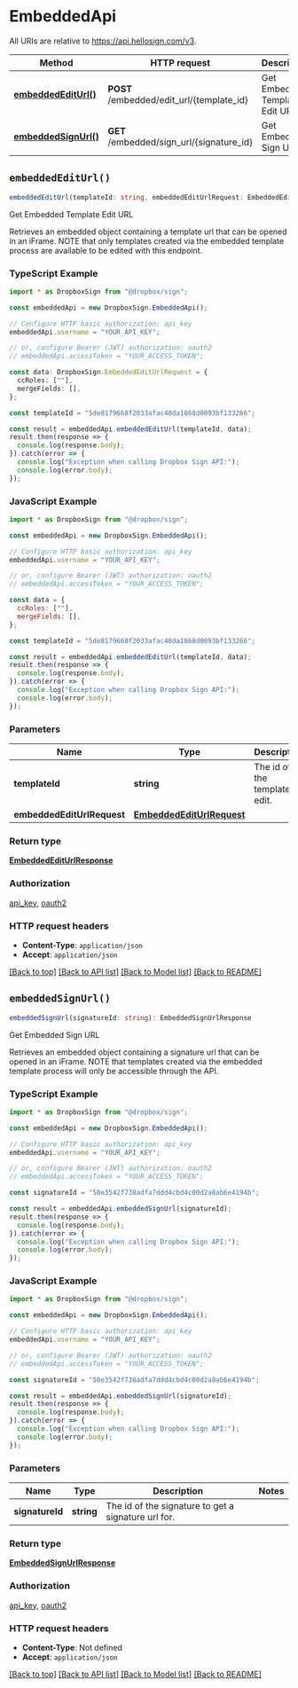 # EmbeddedApi

All URIs are relative to https://api.hellosign.com/v3.

| Method | HTTP request | Description |
| ------------- | ------------- | ------------- |
| [**embeddedEditUrl()**](EmbeddedApi.md#embeddedEditUrl) | **POST** /embedded/edit_url/{template_id} | Get Embedded Template Edit URL |
| [**embeddedSignUrl()**](EmbeddedApi.md#embeddedSignUrl) | **GET** /embedded/sign_url/{signature_id} | Get Embedded Sign URL |


## `embeddedEditUrl()`

```typescript
embeddedEditUrl(templateId: string, embeddedEditUrlRequest: EmbeddedEditUrlRequest): EmbeddedEditUrlResponse
```

Get Embedded Template Edit URL

Retrieves an embedded object containing a template url that can be opened in an iFrame. NOTE that only templates created via the embedded template process are available to be edited with this endpoint.

### TypeScript Example

```typescript
import * as DropboxSign from "@dropbox/sign";

const embeddedApi = new DropboxSign.EmbeddedApi();

// Configure HTTP basic authorization: api_key
embeddedApi.username = "YOUR_API_KEY";

// or, configure Bearer (JWT) authorization: oauth2
// embeddedApi.accessToken = "YOUR_ACCESS_TOKEN";

const data: DropboxSign.EmbeddedEditUrlRequest = {
  ccRoles: [""],
  mergeFields: [],
};

const templateId = "5de8179668f2033afac48da1868d0093bf133266";

const result = embeddedApi.embeddedEditUrl(templateId, data);
result.then(response => {
  console.log(response.body);
}).catch(error => {
  console.log("Exception when calling Dropbox Sign API:");
  console.log(error.body);
});

```

### JavaScript Example

```javascript
import * as DropboxSign from "@dropbox/sign";

const embeddedApi = new DropboxSign.EmbeddedApi();

// Configure HTTP basic authorization: api_key
embeddedApi.username = "YOUR_API_KEY";

// or, configure Bearer (JWT) authorization: oauth2
// embeddedApi.accessToken = "YOUR_ACCESS_TOKEN";

const data = {
  ccRoles: [""],
  mergeFields: [],
};

const templateId = "5de8179668f2033afac48da1868d0093bf133266";

const result = embeddedApi.embeddedEditUrl(templateId, data);
result.then(response => {
  console.log(response.body);
}).catch(error => {
  console.log("Exception when calling Dropbox Sign API:");
  console.log(error.body);
});

```

### Parameters

|Name | Type | Description  | Notes |
| ------------- | ------------- | ------------- | ------------- |
| **templateId** | **string**| The id of the template to edit. | |
| **embeddedEditUrlRequest** | [**EmbeddedEditUrlRequest**](../model/EmbeddedEditUrlRequest.md)|  | |

### Return type

[**EmbeddedEditUrlResponse**](../model/EmbeddedEditUrlResponse.md)

### Authorization

[api_key](../../README.md#api_key), [oauth2](../../README.md#oauth2)

### HTTP request headers

- **Content-Type**: `application/json`
- **Accept**: `application/json`

[[Back to top]](#) [[Back to API list]](../../README.md#endpoints)
[[Back to Model list]](../../README.md#models)
[[Back to README]](../../README.md)

## `embeddedSignUrl()`

```typescript
embeddedSignUrl(signatureId: string): EmbeddedSignUrlResponse
```

Get Embedded Sign URL

Retrieves an embedded object containing a signature url that can be opened in an iFrame. NOTE that templates created via the embedded template process will only be accessible through the API.

### TypeScript Example

```typescript
import * as DropboxSign from "@dropbox/sign";

const embeddedApi = new DropboxSign.EmbeddedApi();

// Configure HTTP basic authorization: api_key
embeddedApi.username = "YOUR_API_KEY";

// or, configure Bearer (JWT) authorization: oauth2
// embeddedApi.accessToken = "YOUR_ACCESS_TOKEN";

const signatureId = "50e3542f738adfa7ddd4cbd4c00d2a8ab6e4194b";

const result = embeddedApi.embeddedSignUrl(signatureId);
result.then(response => {
  console.log(response.body);
}).catch(error => {
  console.log("Exception when calling Dropbox Sign API:");
  console.log(error.body);
});

```

### JavaScript Example

```javascript
import * as DropboxSign from "@dropbox/sign";

const embeddedApi = new DropboxSign.EmbeddedApi();

// Configure HTTP basic authorization: api_key
embeddedApi.username = "YOUR_API_KEY";

// or, configure Bearer (JWT) authorization: oauth2
// embeddedApi.accessToken = "YOUR_ACCESS_TOKEN";

const signatureId = "50e3542f738adfa7ddd4cbd4c00d2a8ab6e4194b";

const result = embeddedApi.embeddedSignUrl(signatureId);
result.then(response => {
  console.log(response.body);
}).catch(error => {
  console.log("Exception when calling Dropbox Sign API:");
  console.log(error.body);
});

```

### Parameters

|Name | Type | Description  | Notes |
| ------------- | ------------- | ------------- | ------------- |
| **signatureId** | **string**| The id of the signature to get a signature url for. | |

### Return type

[**EmbeddedSignUrlResponse**](../model/EmbeddedSignUrlResponse.md)

### Authorization

[api_key](../../README.md#api_key), [oauth2](../../README.md#oauth2)

### HTTP request headers

- **Content-Type**: Not defined
- **Accept**: `application/json`

[[Back to top]](#) [[Back to API list]](../../README.md#endpoints)
[[Back to Model list]](../../README.md#models)
[[Back to README]](../../README.md)
